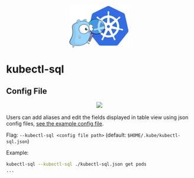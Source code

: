 
<p align="center">
  <img src="https://raw.githubusercontent.com/yaacov/kubectl-sql/master/.github/img/kubesql-162.png" alt="kubectl-sql Logo">
</p>

# kubectl-sql

## Config File

<p align="center">
  <a href="https://asciinema.org/a/308440" target="_blank"><img src="https://asciinema.org/a/308440.svg" /></a>
</p>

Users can add aliases and edit the fields displayed in table view using json config files,
[see the example config file](https://github.com/yaacov/kubectl-sql/blob/master/kubectl-sql.json).

Flag: `--kubectl-sql <config file path>` (default: `$HOME/.kube/kubectl-sql.json`)

Example:

``` bash
kubectl-sql --kubectl-sql ./kubectl-sql.json get pods
...
```
